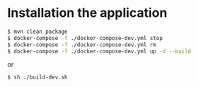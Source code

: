 # Installation the application

```sh
$ mvn clean package
$ docker-compose -f ./docker-compose-dev.yml stop
$ docker-compose -f ./docker-compose-dev.yml rm
$ docker-compose -f ./docker-compose-dev.yml up -d --build
```

or

```sh
$ sh ./build-dev.sh
```